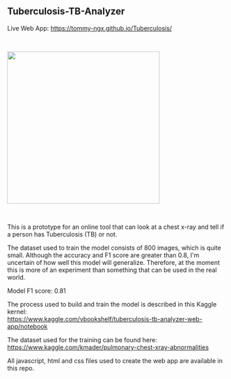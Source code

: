 
## Tuberculosis-TB-Analyzer


Live Web App: https://tommy-ngx.github.io/Tuberculosis/

<br>

<img src="http://tb.test.woza.work/assets/app_pic.png" width="350"></img>

<br>

This is a prototype for an online tool that can look at a chest x-ray and tell if a person has Tuberculosis (TB) or not. 

The dataset used to train the model consists of 800 images, which is quite small. Although the accuracy and F1 score are greater than 0.8, I'm uncertain of how well this model will generalize. Therefore, at the moment this is more of an experiment than something that can be used in the real world.

Model F1 score: 0.81

The process used to build and train the model is described in this Kaggle kernel:<br>
https://www.kaggle.com/vbookshelf/tuberculosis-tb-analyzer-web-app/notebook

The dataset used for the training can be found here:<br>
https://www.kaggle.com/kmader/pulmonary-chest-xray-abnormalities

All javascript, html and css files used to create the web app are available in this repo.
